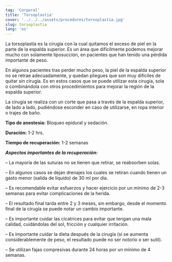 ```yaml
---
tag: 'Corporal'
title: 'Torsoplastia'
cover: '../../../assets/procedures/torsoplastia.jpg'
slug: torsoplastia
lang: 'es'
---
```


La torsoplastía es la cirugía con la cual quitamos el exceso de piel en la parte de la espalda superior. Es un área que difícilmente podemos mejorar mucho con solamente liposucción, en pacientes que han tenido una pérdida importante de peso.

En algunos pacientes tras perder mucho peso, la piel de la espalda superior no se retrae adecuadamente, y quedan pliegues que son muy difíciles de quitar sin cirugía. Es en estos casos que se puede utilizar esta cirugía, sola o combinándola con otros procedimientos para mejorar la región de la espalda superior.

La cirugía se realiza con un corte que pasa a través de la espalda superior, de lado a lado, pudiéndose esconder en caso de utilizarse, en ropa interior o trajes de baño.

**Tipo de anestesia:** Bloqueo epidural y sedación.

**Duración:** 1-2 hrs.

**Tiempo de recuperación:** 1-2 semanas

**_Aspectos importantes de la recuperación:_**

– La mayoría de las suturas no se tienen que retirar, se reabsorben solas.

– En algunos casos se dejan drenajes los cuales se retiran cuando tienen un gasto menor (salida de líquido) de 30 ml por día.

– Es recomendable evitar esfuerzos y hacer ejercicio por un mínimo de 2-3 semanas para evitar complicaciones de la herida.

– El resultado final tarda entre 2 y 3 meses, sin embargo, desde el momento final de la cirugía se puede notar un cambio importante.

– Es importante cuidar las cicatrices para evitar que tengan una mala calidad, cuidándolas del sol, fricción y cualquier irritación.

– Es importante cuidar la dieta después de la cirugía (si se aumenta considerablemente de peso, el resultado puede no ser notorio o ser sutil).

– Se utilizan fajas compresivas durante 24 horas por un mínimo de 4 semanas.

